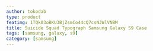 ```yaml
---
author: tokodab
type: product
featimg: 1TQk03oBKU3BjZsmCo44cQ7csNJWlVNBM
title: Suicide Squad Typograph Samsung Galaxy S9 Case
tags: [samsung, galaxy, s9]
category: [samsung]
---
```

